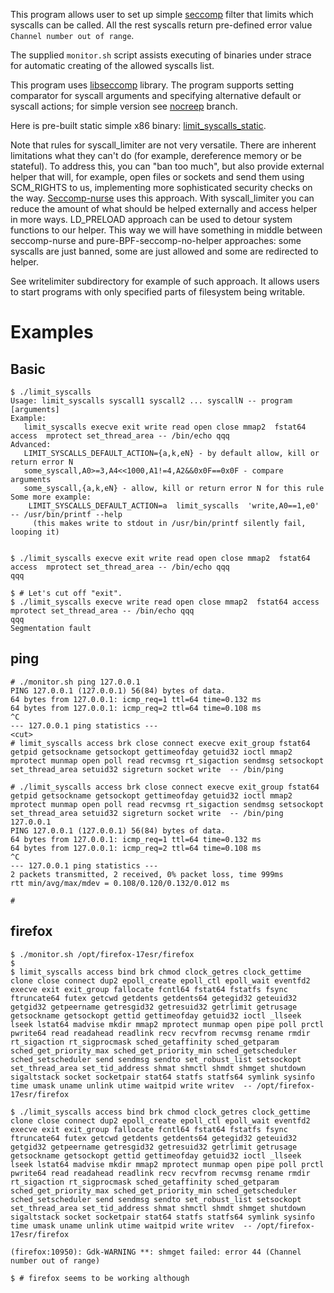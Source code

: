 This program allows user to set up simple [seccomp][1] filter that limits 
which syscalls can be called. All the rest syscalls return pre-defined error 
value `Channel number out of range`.

The supplied `monitor.sh` script assists executing of binaries under strace for automatic creating of the allowed syscalls list.

This program uses [libseccomp][2] library. 
The program supports setting comparator for syscall arguments and 
specifying alternative default or syscall actions; for simple version see 
[nocreep][5] branch.

Here is pre-built static simple x86 binary: [limit_syscalls_static][3].

Note that rules for syscall_limiter are not very versatile. 
There are inherent limitations what they can't do 
(for example, dereference memory or be stateful). 
To address this, you can "ban too much", but also provide external helper that will, 
for example, open files or sockets and send them using SCM_RIGHTS to us, implementing 
more sophisticated security checks on the way. [Seccomp-nurse][6] uses this approach. 
With syscall_limiter you can reduce the amount of what should be helped externally and access helper in more ways.
LD_PRELOAD approach can be used to detour system functions to our helper. This way we will have something in middle between seccomp-nurse and pure-BPF-seccomp-no-helper approaches: some syscalls are just banned, some are just allowed and some are redirected to helper.

See writelimiter subdirectory for example of such approach. It allows users to start programs with only specified parts of filesystem being writable.

Examples
===

Basic
---

```
$ ./limit_syscalls
Usage: limit_syscalls syscall1 syscall2 ... syscallN -- program [arguments]
Example:
   limit_syscalls execve exit write read open close mmap2  fstat64 access  mprotect set_thread_area -- /bin/echo qqq
Advanced:
   LIMIT_SYSCALLS_DEFAULT_ACTION={a,k,eN} - by default allow, kill or return error N
   some_syscall,A0>=3,A4<<1000,A1!=4,A2&&0x0F==0x0F - compare arguments
   some_syscall,{a,k,eN} - allow, kill or return error N for this rule
Some more example:
    LIMIT_SYSCALLS_DEFAULT_ACTION=a  limit_syscalls  'write,A0==1,e0' -- /usr/bin/printf --help
     (this makes write to stdout in /usr/bin/printf silently fail, looping it)
   
   
$ ./limit_syscalls execve exit write read open close mmap2  fstat64 access  mprotect set_thread_area -- /bin/echo qqq
qqq

$ # Let's cut off "exit".
$ ./limit_syscalls execve write read open close mmap2  fstat64 access  mprotect set_thread_area -- /bin/echo qqq
qqq
Segmentation fault

```

ping
---

```
# ./monitor.sh ping 127.0.0.1
PING 127.0.0.1 (127.0.0.1) 56(84) bytes of data.
64 bytes from 127.0.0.1: icmp_req=1 ttl=64 time=0.132 ms
64 bytes from 127.0.0.1: icmp_req=2 ttl=64 time=0.108 ms
^C
--- 127.0.0.1 ping statistics ---
<cut>
# limit_syscalls access brk close connect execve exit_group fstat64 getpid getsockname getsockopt gettimeofday getuid32 ioctl mmap2 mprotect munmap open poll read recvmsg rt_sigaction sendmsg setsockopt set_thread_area setuid32 sigreturn socket write  -- /bin/ping

# ./limit_syscalls access brk close connect execve exit_group fstat64 getpid getsockname getsockopt gettimeofday getuid32 ioctl mmap2 mprotect munmap open poll read recvmsg rt_sigaction sendmsg setsockopt set_thread_area setuid32 sigreturn socket write  -- /bin/ping 127.0.0.1
PING 127.0.0.1 (127.0.0.1) 56(84) bytes of data.
64 bytes from 127.0.0.1: icmp_req=1 ttl=64 time=0.132 ms
64 bytes from 127.0.0.1: icmp_req=2 ttl=64 time=0.108 ms
^C
--- 127.0.0.1 ping statistics ---
2 packets transmitted, 2 received, 0% packet loss, time 999ms
rtt min/avg/max/mdev = 0.108/0.120/0.132/0.012 ms

# 
```

firefox
---

```
$ ./monitor.sh /opt/firefox-17esr/firefox
$
$ limit_syscalls access bind brk chmod clock_getres clock_gettime clone close connect dup2 epoll_create epoll_ctl epoll_wait eventfd2 execve exit exit_group fallocate fcntl64 fstat64 fstatfs fsync ftruncate64 futex getcwd getdents getdents64 getegid32 geteuid32 getgid32 getpeername getresgid32 getresuid32 getrlimit getrusage getsockname getsockopt gettid gettimeofday getuid32 ioctl _llseek lseek lstat64 madvise mkdir mmap2 mprotect munmap open pipe poll prctl pwrite64 read readahead readlink recv recvfrom recvmsg rename rmdir rt_sigaction rt_sigprocmask sched_getaffinity sched_getparam sched_get_priority_max sched_get_priority_min sched_getscheduler sched_setscheduler send sendmsg sendto set_robust_list setsockopt set_thread_area set_tid_address shmat shmctl shmdt shmget shutdown sigaltstack socket socketpair stat64 statfs statfs64 symlink sysinfo time umask uname unlink utime waitpid write writev  -- /opt/firefox-17esr/firefox

$ ./limit_syscalls access bind brk chmod clock_getres clock_gettime clone close connect dup2 epoll_create epoll_ctl epoll_wait eventfd2 execve exit exit_group fallocate fcntl64 fstat64 fstatfs fsync ftruncate64 futex getcwd getdents getdents64 getegid32 geteuid32 getgid32 getpeername getresgid32 getresuid32 getrlimit getrusage getsockname getsockopt gettid gettimeofday getuid32 ioctl _llseek lseek lstat64 madvise mkdir mmap2 mprotect munmap open pipe poll prctl pwrite64 read readahead readlink recv recvfrom recvmsg rename rmdir rt_sigaction rt_sigprocmask sched_getaffinity sched_getparam sched_get_priority_max sched_get_priority_min sched_getscheduler sched_setscheduler send sendmsg sendto set_robust_list setsockopt set_thread_area set_tid_address shmat shmctl shmdt shmget shutdown sigaltstack socket socketpair stat64 statfs statfs64 symlink sysinfo time umask uname unlink utime waitpid write writev  -- /opt/firefox-17esr/firefox

(firefox:10950): Gdk-WARNING **: shmget failed: error 44 (Channel number out of range)

$ # firefox seems to be working although

```

[1]:http://en.wikipedia.org/wiki/Seccomp
[2]:http://sourceforge.net/projects/libseccomp/
[3]:http://vi-server.org/pub/limit_syscalls_static
[5]:https://github.com/vi/syscall_limiter/tree/nocreep
[6]:http://chdir.org/~nico/seccomp-nurse/
